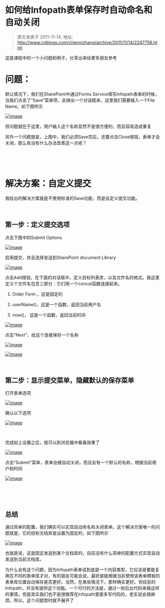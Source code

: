 # 如何给Infopath表单保存时自动命名和自动关闭 
> 原文发表于 2011-11-14, 地址: http://www.cnblogs.com/chenxizhang/archive/2011/11/14/2247756.html 


这是课程中的一个小问题和例子，分享出来给更多朋友参考

 问题：
===

 默认情况下，我们在SharePoint中通过Forms Service填写Infopath表单的时候，当我们点击了“Save”菜单项，会弹出一个对话框来，这里我们需要输入一个File Name。如下图所示

 [![image](./images/2247756-201111140746554312.png "image")](http://images.cnblogs.com/cnblogs_com/chenxizhang/201111/20111114074653573.png)

 但问题就在于这里，用户输入这个名称显然不是很方便的，而且容易造成重复

 另外一个问题就是，上图中，我们必须Save完后，还要点击Close按钮，表单才会关闭。那么有没有什么办法改善这一点呢？

  

  

 解决方案：自定义提交
==========

 我给出的解决方案就是不使用标准的Save功能，而是自定义提交功能。

  

 第一步：定义提交选项
----------

 点击下图中的Submit Options

 [![image](./images/2247756-201111140746583143.png "image")](http://images.cnblogs.com/cnblogs_com/chenxizhang/201111/201111140746562751.png)

 启用提交，并且选择发送到SharePoint document Library

 [![image](./images/2247756-20111114074700686.png "image")](http://images.cnblogs.com/cnblogs_com/chenxizhang/201111/201111140746594406.png)

 点击Add按钮，在下面的对话框中，定义目标列表库，以及文件名的格式。我这里定义个文件名包含三部分：它们用一个concat函数连接起来。

 1. Order Form ，这是固定的

 2. userName()，这是一个函数，返回当前用户名

 3. now()， 这是一个函数，返回当前时间

 [![image](./images/2247756-201111140747043944.png "image")](http://images.cnblogs.com/cnblogs_com/chenxizhang/201111/201111140747029092.png)

 点击“Next”，给这个连接保存一个名称

 [![image](./images/2247756-201111140747065598.png "image")](http://images.cnblogs.com/cnblogs_com/chenxizhang/201111/201111140747052699.png)

 [![image](./images/2247756-20111114074709874.png "image")](http://images.cnblogs.com/cnblogs_com/chenxizhang/201111/201111140747084910.png)

  

 第二步：显示提交菜单，隐藏默认的保存菜单
--------------------

 打开表单选项

 [![image](./images/2247756-201111140747136541.png "image")](http://images.cnblogs.com/cnblogs_com/chenxizhang/201111/201111140747116772.png)

 确认以下选项

 [![image](./images/2247756-201111140747166800.png "image")](http://images.cnblogs.com/cnblogs_com/chenxizhang/201111/201111140747149441.png)

  

 完成如上设置之后，就可以到浏览器中看看效果了

 [![image](./images/2247756-201111140747197899.png "image")](http://images.cnblogs.com/cnblogs_com/chenxizhang/201111/201111140747173604.png)

 点击“Submit”菜单，表单会被自动关闭，而且会有一个默认的名称，根据当前用户和时间

 [![image](./images/2247756-2011111407472277.png "image")](http://images.cnblogs.com/cnblogs_com/chenxizhang/201111/201111140747204146.png)

  

  

 总结
--

 通过简单的配置，我们确实可以实现自动命名和关闭表单。这个解决方案唯一的问题就是，它的目标文档库是设置为固定的，如下图所示

 [![image](./images/2247756-201111140747241765.png "image")](http://images.cnblogs.com/cnblogs_com/chenxizhang/201111/201111140747233533.png)

 也就是说，这是固定发送到某个文档库的，目前没有什么简单的配置方式实现自动发送到当前文档库。

 为什么会有这个问题，因为Infopath表单说到底是一个内容类型，它应该是要能复用在不同的表单库才对，有的朋友可能会说，最好是能根据当前使用该表单模板的表单库位置自动保存是否更好。当然，在某些情况下，那样确实更好。但目前的Infopath，并没有提供这个功能。一个可行的方法是，通过一些后台代码来做这样的事情，但是其实我们也不是很推荐在Infopath里面多写代码的，老实说会很麻烦。所以，这个问题暂时就不展开了

